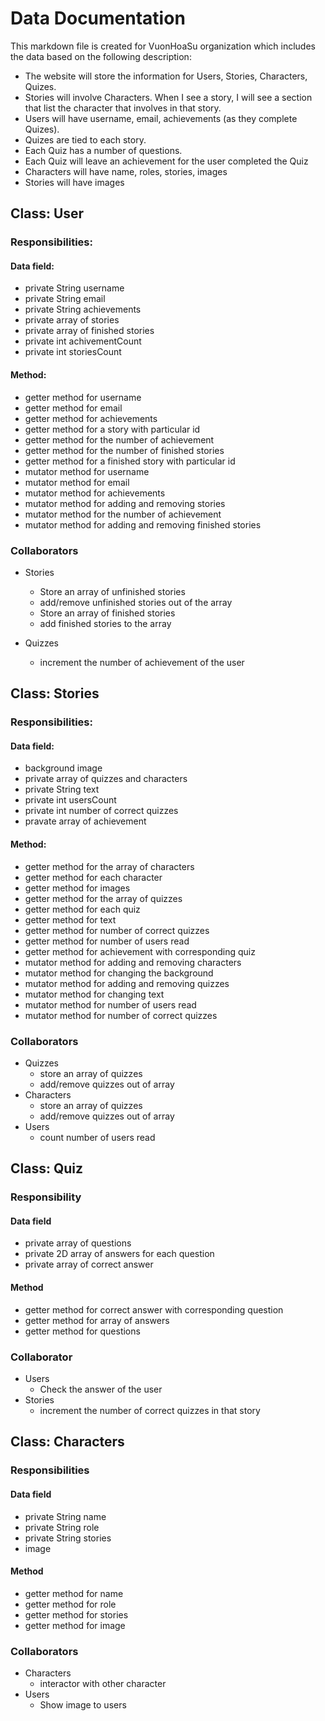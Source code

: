 # Data Documentation

This markdown file is created for VuonHoaSu organization which includes the data based on the following description: 

- The website will store the information for Users, Stories, Characters, Quizes.
- Stories will involve Characters. When I see a story, I will see a section that list the character that involves in that story.
- Users will have username, email, achievements (as they complete Quizes).
- Quizes are tied to each story.
- Each Quiz has a number of questions.
- Each Quiz will leave an achievement for the user completed the Quiz
- Characters will have name, roles, stories, images
- Stories will have images

## Class: User

### Responsibilities:

#### Data field:

- private String username
- private String email
- private String achievements
- private array of stories
- private array of finished stories
- private int achivementCount
- private int storiesCount

#### Method:

- getter method for username
- getter method for email
- getter method for achievements
- getter method for a story with particular id
- getter method for the number of achievement
- getter method for the number of finished stories
- getter method for a finished story with particular id
- mutator method for username
- mutator method for email
- mutator method for achievements
- mutator method for adding and removing stories
- mutator method for the number of achievement
- mutator method for adding and removing finished stories
### Collaborators

- Stories
  - Store an array of unfinished stories
  - add/remove unfinished stories out of the array
  - Store an array of finished stories
  - add finished stories to the array
  
- Quizzes
  - increment the number of achievement of the user
## Class: Stories

### Responsibilities:

#### Data field:

- background image
- private array of quizzes and characters
- private String text
- private int usersCount
- private int number of correct quizzes
- pravate array of achievement

#### Method:

- getter method for the array of characters
- getter method for each character
- getter method for images 
- getter method for the array of quizzes
- getter method for each quiz
- getter method for text
- getter method for number of correct quizzes
- getter method for number of users read
- getter method for achievement with corresponding quiz
- mutator method for adding and removing characters
- mutator method for changing the background
- mutator method for adding and removing quizzes
- mutator method for changing text
- mutator method for number of users read
- mutator method for number of correct quizzes

### Collaborators

- Quizzes
  - store an array of quizzes
  - add/remove quizzes out of array
- Characters
  - store an array of quizzes
  - add/remove quizzes out of array
- Users
  - count number of users read

## Class: Quiz

### Responsibility

#### Data field

- private array of questions
- private 2D array of answers for each question
- private array of correct answer

#### Method

- getter method for correct answer with corresponding question
- getter method for array of answers
- getter method for questions

### Collaborator

- Users
  - Check the answer of the user
- Stories
  - increment the number of correct quizzes in that story

## Class: Characters

### Responsibilities

#### Data field

- private String name
- private String role
- private String stories
- image

#### Method

- getter method for name
- getter method for role
- getter method for stories
- getter method for image

### Collaborators

- Characters
  - interactor with other character
- Users
  - Show image to users